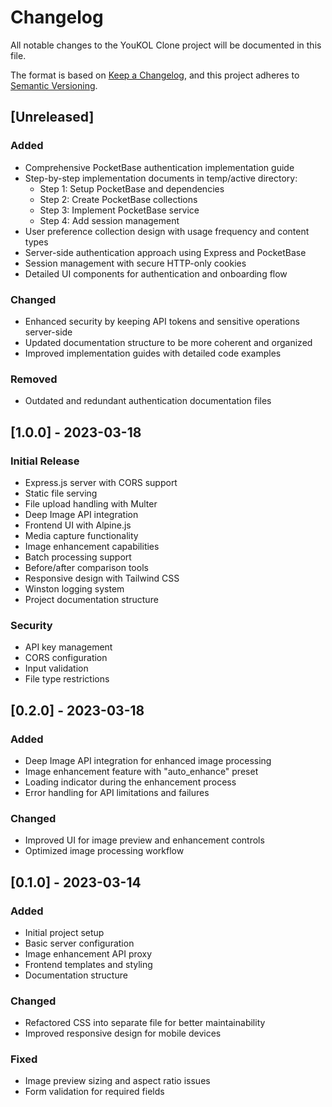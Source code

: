 # Changelog

All notable changes to the YouKOL Clone project will be documented in this file.

The format is based on [Keep a Changelog](https://keepachangelog.com/en/1.0.0/),
and this project adheres to [Semantic Versioning](https://semver.org/spec/v2.0.0.html).

## [Unreleased]

### Added
- Comprehensive PocketBase authentication implementation guide
- Step-by-step implementation documents in temp/active directory:
  - Step 1: Setup PocketBase and dependencies
  - Step 2: Create PocketBase collections  
  - Step 3: Implement PocketBase service
  - Step 4: Add session management
- User preference collection design with usage frequency and content types
- Server-side authentication approach using Express and PocketBase
- Session management with secure HTTP-only cookies
- Detailed UI components for authentication and onboarding flow

### Changed
- Enhanced security by keeping API tokens and sensitive operations server-side
- Updated documentation structure to be more coherent and organized
- Improved implementation guides with detailed code examples

### Removed
- Outdated and redundant authentication documentation files

## [1.0.0] - 2023-03-18

### Initial Release
- Express.js server with CORS support
- Static file serving
- File upload handling with Multer
- Deep Image API integration
- Frontend UI with Alpine.js
- Media capture functionality
- Image enhancement capabilities
- Batch processing support
- Before/after comparison tools
- Responsive design with Tailwind CSS
- Winston logging system
- Project documentation structure

### Security
- API key management
- CORS configuration
- Input validation
- File type restrictions

## [0.2.0] - 2023-03-18

### Added
- Deep Image API integration for enhanced image processing
- Image enhancement feature with "auto_enhance" preset
- Loading indicator during the enhancement process
- Error handling for API limitations and failures

### Changed
- Improved UI for image preview and enhancement controls
- Optimized image processing workflow

## [0.1.0] - 2023-03-14

### Added
- Initial project setup
- Basic server configuration
- Image enhancement API proxy
- Frontend templates and styling
- Documentation structure

### Changed
- Refactored CSS into separate file for better maintainability
- Improved responsive design for mobile devices

### Fixed
- Image preview sizing and aspect ratio issues
- Form validation for required fields

